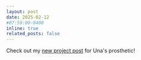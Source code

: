 ```yaml
---
layout: post
date: 2025-02-12 
#07:59:00-0400
inline: true
related_posts: false
---
```



Check out my [new project post](https://elijahparker000.com/projects/Prosthetic-Chicken-Leg-Mk-2-Una/) for Una's prosthetic!